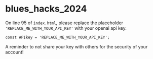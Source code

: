 # blues_hacks_2024

On line 95 of ```index.html```, please replace the placeholder ```'REPLACE_ME_WITH_YOUR_API_KEY'``` with your openai api key.
```
const APIkey = 'REPLACE_ME_WITH_YOUR_API_KEY';
```
A reminder to not share your key with others for the security of your account!
